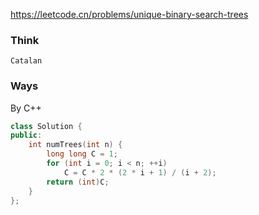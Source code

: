 https://leetcode.cn/problems/unique-binary-search-trees

### Think
```
Catalan
```

### Ways
By C++
```C++
class Solution {
public:
    int numTrees(int n) {
        long long C = 1;
        for (int i = 0; i < n; ++i) 
            C = C * 2 * (2 * i + 1) / (i + 2);
        return (int)C;
    }
};
```
